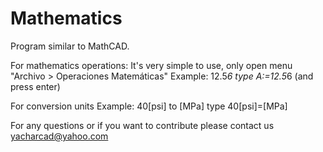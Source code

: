 # Mathematics
Program similar to MathCAD.

For mathematics operations:
It's very simple to use, only open menu "Archivo > Operaciones Matemáticas"
Example: 
12.5*6
type
A:=12.5*6 (and press enter)

For conversion units
Example:
40[psi] to [MPa]
type
40[psi]=[MPa]

For any questions or if you want to contribute please contact us
yacharcad@yahoo.com
